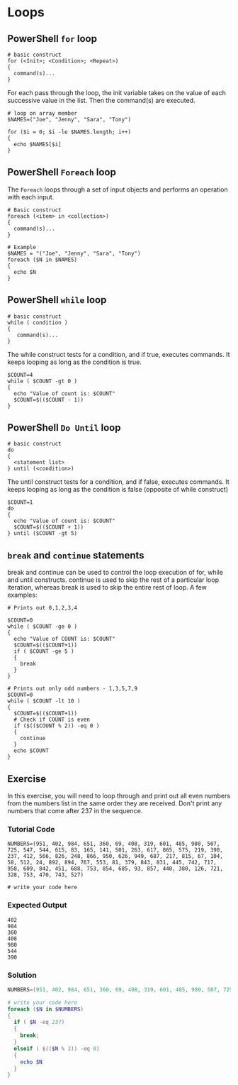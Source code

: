 # Loops

## PowerShell `for` loop

    # basic construct
    for (<Init>; <Condition>; <Repeat>)
    {
      command(s)...
    }

For each pass through the loop, the init variable takes on the value of each successive value in the list. Then the command(s) are executed.

    # loop on array member
    $NAMES=("Joe", "Jenny", "Sara", "Tony")

    for ($i = 0; $i -le $NAMES.length; i++)
    {
      echo $NAMES[$i]
    }

## PowerShell `Foreach` loop

The `Foreach` loops through a set of input objects and performs an operation with each input. 

    # Basic construct 
    foreach (<item> in <collection>)
    {
      command(s)...
    }

    # Example 
    $NAMES = "("Joe", "Jenny", "Sara", "Tony")
    foreach ($N in $NAMES)
    {
      echo $N
    }

## PowerShell `while` loop

    # basic construct
    while ( condition )
    {
       command(s)...
    }

The while construct tests for a condition, and if true, executes commands. It keeps looping as long as the condition is true.

    $COUNT=4
    while ( $COUNT -gt 0 )
    {
      echo "Value of count is: $COUNT"
      $COUNT=$(($COUNT - 1))
    }

## PowerShell `Do Until` loop

    # basic construct
    do 
    { 
      <statement list>
    } until (<condition>)

The until construct tests for a condition, and if false, executes commands. It keeps looping as long as the condition is false (opposite of while construct)

    $COUNT=1
    do
    {
      echo "Value of count is: $COUNT"
      $COUNT=$(($COUNT + 1))
    } until ($COUNT -gt 5)

## `break` and `continue` statements

break and continue can be used to control the loop execution of for, while and until constructs. continue is used to skip the rest of a particular loop iteration, whereas break is used to skip the entire rest of loop. A few examples:

    # Prints out 0,1,2,3,4

    $COUNT=0
    while ( $COUNT -ge 0 )
    {
      echo "Value of COUNT is: $COUNT"
      $COUNT=$(($COUNT+1))
      if ( $COUNT -ge 5 )
      {
        break
      }
    }

    # Prints out only odd numbers - 1,3,5,7,9
    $COUNT=0
    while ( $COUNT -lt 10 )
    {
      $COUNT=$(($COUNT+1))
      # Check if COUNT is even
      if ($(($COUNT % 2)) -eq 0 )
      {
        continue
      }
      echo $COUNT
    }

## Exercise

In this exercise, you will need to loop through and print out all even numbers from the numbers list in the same order they are received. Don't print any numbers that come after 237 in the sequence.

### Tutorial Code

    NUMBERS=(951, 402, 984, 651, 360, 69, 408, 319, 601, 485, 980, 507, 725, 547, 544, 615, 83, 165, 141, 501, 263, 617, 865, 575, 219, 390, 237, 412, 566, 826, 248, 866, 950, 626, 949, 687, 217, 815, 67, 104, 58, 512, 24, 892, 894, 767, 553, 81, 379, 843, 831, 445, 742, 717, 958, 609, 842, 451, 688, 753, 854, 685, 93, 857, 440, 380, 126, 721, 328, 753, 470, 743, 527)

    # write your code here


### Expected Output

    402
    984
    360
    408
    980
    544
    390

### Solution

```powershell
NUMBERS=(951, 402, 984, 651, 360, 69, 408, 319, 601, 485, 980, 507, 725, 547, 544, 615, 83, 165, 141, 501, 263, 617, 865, 575, 219, 390, 237, 412, 566, 826, 248, 866, 950, 626, 949, 687, 217, 815, 67, 104, 58, 512, 24, 892, 894, 767, 553, 81, 379, 843, 831, 445, 742, 717, 958, 609, 842, 451, 688, 753, 854, 685, 93, 857, 440, 380, 126, 721, 328, 753, 470, 743, 527)

# write your code here
foreach ($N in $NUMBERS)
{
  if ( $N -eq 237)
  {
    break;
  }
  elseif ( $(($N % 2)) -eq 0)
  {
    echo $N
  }
}
```
